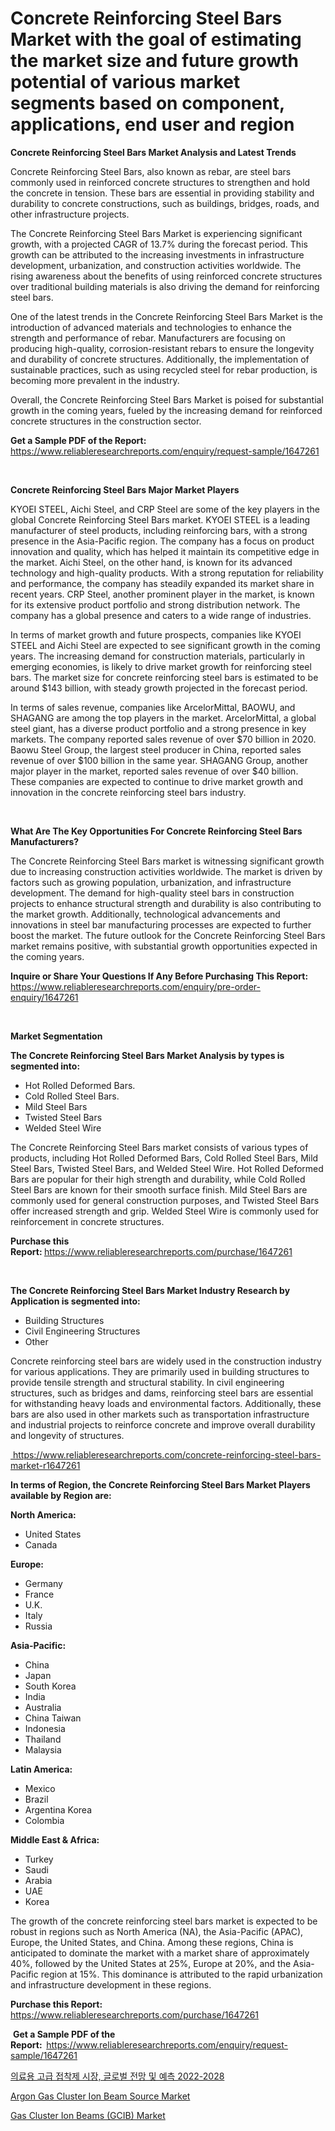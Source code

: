 <p><h1>Concrete Reinforcing Steel Bars Market with the goal of estimating the market size and future growth potential of various market segments based on component, applications, end user and region</h1></p><p><strong>Concrete Reinforcing Steel Bars Market Analysis and Latest Trends</strong></p>
<p><p>Concrete Reinforcing Steel Bars, also known as rebar, are steel bars commonly used in reinforced concrete structures to strengthen and hold the concrete in tension. These bars are essential in providing stability and durability to concrete constructions, such as buildings, bridges, roads, and other infrastructure projects.</p><p>The Concrete Reinforcing Steel Bars Market is experiencing significant growth, with a projected CAGR of 13.7% during the forecast period. This growth can be attributed to the increasing investments in infrastructure development, urbanization, and construction activities worldwide. The rising awareness about the benefits of using reinforced concrete structures over traditional building materials is also driving the demand for reinforcing steel bars.</p><p>One of the latest trends in the Concrete Reinforcing Steel Bars Market is the introduction of advanced materials and technologies to enhance the strength and performance of rebar. Manufacturers are focusing on producing high-quality, corrosion-resistant rebars to ensure the longevity and durability of concrete structures. Additionally, the implementation of sustainable practices, such as using recycled steel for rebar production, is becoming more prevalent in the industry.</p><p>Overall, the Concrete Reinforcing Steel Bars Market is poised for substantial growth in the coming years, fueled by the increasing demand for reinforced concrete structures in the construction sector.</p></p>
<p><strong>Get a Sample PDF of the Report:&nbsp;</strong> <a href="https://www.reliableresearchreports.com/enquiry/request-sample/1647261">https://www.reliableresearchreports.com/enquiry/request-sample/1647261</a></p>
<p>&nbsp;</p>
<p><strong>Concrete Reinforcing Steel Bars Major Market Players</strong></p>
<p><p>KYOEI STEEL, Aichi Steel, and CRP Steel are some of the key players in the global Concrete Reinforcing Steel Bars market. KYOEI STEEL is a leading manufacturer of steel products, including reinforcing bars, with a strong presence in the Asia-Pacific region. The company has a focus on product innovation and quality, which has helped it maintain its competitive edge in the market. Aichi Steel, on the other hand, is known for its advanced technology and high-quality products. With a strong reputation for reliability and performance, the company has steadily expanded its market share in recent years. CRP Steel, another prominent player in the market, is known for its extensive product portfolio and strong distribution network. The company has a global presence and caters to a wide range of industries.</p><p>In terms of market growth and future prospects, companies like KYOEI STEEL and Aichi Steel are expected to see significant growth in the coming years. The increasing demand for construction materials, particularly in emerging economies, is likely to drive market growth for reinforcing steel bars. The market size for concrete reinforcing steel bars is estimated to be around $143 billion, with steady growth projected in the forecast period.</p><p>In terms of sales revenue, companies like ArcelorMittal, BAOWU, and SHAGANG are among the top players in the market. ArcelorMittal, a global steel giant, has a diverse product portfolio and a strong presence in key markets. The company reported sales revenue of over $70 billion in 2020. Baowu Steel Group, the largest steel producer in China, reported sales revenue of over $100 billion in the same year. SHAGANG Group, another major player in the market, reported sales revenue of over $40 billion. These companies are expected to continue to drive market growth and innovation in the concrete reinforcing steel bars industry.</p></p>
<p>&nbsp;</p>
<p><strong>What Are The Key Opportunities For Concrete Reinforcing Steel Bars Manufacturers?</strong></p>
<p><p>The Concrete Reinforcing Steel Bars market is witnessing significant growth due to increasing construction activities worldwide. The market is driven by factors such as growing population, urbanization, and infrastructure development. The demand for high-quality steel bars in construction projects to enhance structural strength and durability is also contributing to the market growth. Additionally, technological advancements and innovations in steel bar manufacturing processes are expected to further boost the market. The future outlook for the Concrete Reinforcing Steel Bars market remains positive, with substantial growth opportunities expected in the coming years.</p></p>
<p><strong>Inquire or Share Your Questions If Any Before Purchasing This Report:</strong> <a href="https://www.reliableresearchreports.com/enquiry/pre-order-enquiry/1647261">https://www.reliableresearchreports.com/enquiry/pre-order-enquiry/1647261</a></p>
<p>&nbsp;</p>
<p><strong>Market Segmentation</strong></p>
<p><strong>The Concrete Reinforcing Steel Bars Market Analysis by types is segmented into:</strong></p>
<p><ul><li>Hot Rolled Deformed Bars.</li><li>Cold Rolled Steel Bars.</li><li>Mild Steel Bars</li><li>Twisted Steel Bars</li><li>Welded Steel Wire</li></ul></p>
<p><p>The Concrete Reinforcing Steel Bars market consists of various types of products, including Hot Rolled Deformed Bars, Cold Rolled Steel Bars, Mild Steel Bars, Twisted Steel Bars, and Welded Steel Wire. Hot Rolled Deformed Bars are popular for their high strength and durability, while Cold Rolled Steel Bars are known for their smooth surface finish. Mild Steel Bars are commonly used for general construction purposes, and Twisted Steel Bars offer increased strength and grip. Welded Steel Wire is commonly used for reinforcement in concrete structures.</p></p>
<p><strong>Purchase this Report:&nbsp;</strong><a href="https://www.reliableresearchreports.com/purchase/1647261">https://www.reliableresearchreports.com/purchase/1647261</a></p>
<p>&nbsp;</p>
<p><strong>The Concrete Reinforcing Steel Bars Market Industry Research by Application is segmented into:</strong></p>
<p><ul><li>Building Structures</li><li>Civil Engineering Structures</li><li>Other</li></ul></p>
<p><p>Concrete reinforcing steel bars are widely used in the construction industry for various applications. They are primarily used in building structures to provide tensile strength and structural stability. In civil engineering structures, such as bridges and dams, reinforcing steel bars are essential for withstanding heavy loads and environmental factors. Additionally, these bars are also used in other markets such as transportation infrastructure and industrial projects to reinforce concrete and improve overall durability and longevity of structures.</p></p>
<p><a href="https://www.reliableresearchreports.com/concrete-reinforcing-steel-bars-market-r1647261">&nbsp;https://www.reliableresearchreports.com/concrete-reinforcing-steel-bars-market-r1647261</a></p>
<p><strong>In terms of Region, the Concrete Reinforcing Steel Bars Market Players available by Region are:</strong></p>
<p>
    <p> <strong> North America: </strong>
        <ul>
            <li>United States</li>
            <li>Canada</li>
        </ul>
        </p> 
    <p> <strong> Europe: </strong>
        <ul>
            <li>Germany</li>
            <li>France</li>
            <li>U.K.</li>
            <li>Italy</li>
            <li>Russia</li>
        </ul>
        </p> 
    <p> <strong> Asia-Pacific: </strong>
        <ul>
            <li>China</li>
            <li>Japan</li>
            <li>South Korea</li>
            <li>India</li>
            <li>Australia</li>
            <li>China Taiwan</li>
            <li>Indonesia</li>
            <li>Thailand</li>
            <li>Malaysia</li>
        </ul>
        </p> 
    <p> <strong> Latin America: </strong>
        <ul>
            <li>Mexico</li>
            <li>Brazil</li>
            <li>Argentina Korea</li>
            <li>Colombia</li>
        </ul>
        </p> 
    <p> <strong> Middle East & Africa: </strong>
        <ul>
            <li>Turkey</li>
            <li>Saudi</li>
            <li>Arabia</li>
            <li>UAE</li>
            <li>Korea</li>
        </ul>
    </p>
    </p>
<p><p>The growth of the concrete reinforcing steel bars market is expected to be robust in regions such as North America (NA), the Asia-Pacific (APAC), Europe, the United States, and China. Among these regions, China is anticipated to dominate the market with a market share of approximately 40%, followed by the United States at 25%, Europe at 20%, and the Asia-Pacific region at 15%. This dominance is attributed to the rapid urbanization and infrastructure development in these regions.</p></p>
<p><strong>Purchase this Report: </strong><a href="https://www.reliableresearchreports.com/purchase/1647261">https://www.reliableresearchreports.com/purchase/1647261</a></p>
<p>&nbsp;<strong>Get a Sample PDF of the Report:&nbsp;&nbsp;</strong><a href="https://www.reliableresearchreports.com/enquiry/request-sample/1647261">https://www.reliableresearchreports.com/enquiry/request-sample/1647261</a></p>
<p><strong></strong></p>
<p><p><a href="https://github.com/gambitz1998/Market-Research-Report-List-1/blob/main/6663920130977.md">의료용 고급 접착제 시장, 글로벌 전망 및 예측 2022-2028</a></p><p><a href="https://github.com/globismark/Market-Research-Report-List-4/blob/main/argon-gas-cluster-ion-beam-source-market.md">Argon Gas Cluster Ion Beam Source Market</a></p><p><a href="https://github.com/susanjprice2023/Market-Research-Report-List-2/blob/main/gas-cluster-ion-beams-gcib-market.md">Gas Cluster Ion Beams (GCIB) Market</a></p></p>